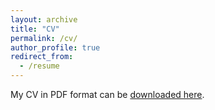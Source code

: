 ```yaml
---
layout: archive
title: "CV"
permalink: /cv/
author_profile: true
redirect_from:
  - /resume
---
```


My CV in PDF format can be [downloaded here](/files/YanLong_CV.pdf).
